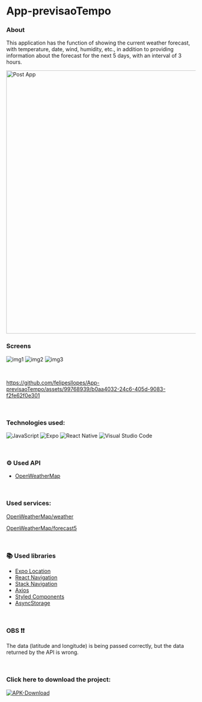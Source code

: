 # App-previsaoTempo

### About
This application has the function of showing the current weather forecast, with temperature, date, wind, humidity, etc., in addition to providing information about the forecast for the next 5 days, with an interval of 3 hours.

<img src="https://github-production-user-asset-6210df.s3.amazonaws.com/99768939/255343072-1898062b-d4f7-4a9d-bf0c-0bcf4341ddb1.png" height=700 width=700 alt="Post App"/>

<br/>

### Screens

![img1](https://github.com/felipesllopes/App-previsaoTempo/assets/99768939/48da3a6f-a562-4f73-8f58-93c6b4e19f57)
![img2](https://github.com/felipesllopes/App-previsaoTempo/assets/99768939/e59d08a6-b9d8-4464-a20a-fc562f82620b)
![img3](https://github.com/felipesllopes/App-previsaoTempo/assets/99768939/fc9e2772-27c5-42b1-9a63-12042aea4a98)

<br/>

https://github.com/felipesllopes/App-previsaoTempo/assets/99768939/b0aa4032-24c6-405d-9083-f2fe62f0e301


<br/>

### Technologies used:

![JavaScript](https://img.shields.io/badge/JavaScript-F7DF1E?style=for-the-badge&logo=javascript&logoColor=black)
![Expo](https://img.shields.io/badge/Expo-5277C3?style=for-the-badge&logo=expo&logoColor=white)
![React Native](https://img.shields.io/badge/React_Native-20232A?style=for-the-badge&logo=react&logoColor=61DAFB)
![Visual Studio Code](https://img.shields.io/badge/Visual_Studio_Code-0078D4?style=for-the-badge&logo=visual%20studio%20code&logoColor=white)

<br/>

### ⚙ Used API
- [OpenWeatherMap](https://openweathermap.org/)

<br/>

### Used services:
[OpenWeatherMap/weather](https://openweathermap.org/current)

[OpenWeatherMap/forecast5](https://openweathermap.org/forecast5)

<br/>

### 📚 Used libraries

- [Expo Location](https://docs.expo.dev/versions/latest/sdk/location/?utm_source=google&utm_medium=cpc&utm_content=performancemax&gclid=CjwKCAjwxOymBhAFEiwAnodBLAWizmS85cOEaKi98d9WN9sag-_iF_-pFTZKZvcEAsjKh4uoWC_xPBoCK4MQAvD_BwE)
- [React Navigation](https://reactnavigation.org/docs/getting-started/)
- [Stack Navigation](https://reactnavigation.org/docs/stack-navigator)
- [Axios](https://www.npmjs.com/package/react-native-axios)
- [Styled Components](https://styled-components.com/docs/basics)
- [AsyncStorage](https://docs.expo.dev/versions/latest/sdk/async-storage/?utm_source=google&utm_medium=cpc&utm_content=performancemax&gclid=Cj0KCQjwoeemBhCfARIsADR2QCvEshr6Xc9EIJgHd8zg8AB1C2FQZJsiHy0J4LACgvYHaVEHyVG5guAaAlFWEALw_wcB)

<br/>

### OBS ❗❗
The data (latitude and longitude) is being passed correctly, but the data returned by the API is wrong.

<br/>

### Click here to download the project:
[![APK-Download](https://img.shields.io/badge/APK_Download-07C160?style=for-the-badge&logo=download&logoColor=white)](https://drive.google.com/file/d/1zbukZXMrdEQ9SF26oNTDfCL_niDtooOc/view?usp=sharing)

